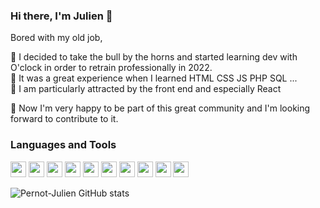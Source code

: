 ### Hi there, I'm Julien 👋


Bored with my old job,

💬 I decided to take the bull by the horns and started learning dev with O'clock in order to retrain professionally in 2022.  
🤗 It was a great experience when I learned HTML CSS JS PHP SQL ...  
💖 I am particularly attracted by the front end and especially React

👯 Now I'm very happy to be part of this great community and I'm looking forward to contribute to it.

### Languages and Tools

<img src="https://cdn.jsdelivr.net/gh/devicons/devicon/icons/vscode/vscode-original.svg" width="25px" /> <img src="https://cdn.jsdelivr.net/gh/devicons/devicon/icons/html5/html5-original.svg" width="25px"/> <img src="https://cdn.jsdelivr.net/gh/devicons/devicon/icons/css3/css3-original.svg" width="25px" /> <img src="https://cdn.jsdelivr.net/gh/devicons/devicon/icons/javascript/javascript-original.svg" width="25px" /> <img src="https://cdn.jsdelivr.net/gh/devicons/devicon/icons/react/react-original.svg" width="25px" /> <img src="https://cdn.jsdelivr.net/gh/devicons/devicon/icons/bootstrap/bootstrap-original.svg" width="25px" /> <img src="https://cdn.jsdelivr.net/gh/devicons/devicon/icons/tailwindcss/tailwindcss-plain.svg" width="25px" /> <img src="https://cdn.jsdelivr.net/gh/devicons/devicon/icons/php/php-original.svg" width="25px" /> <img src="https://cdn.jsdelivr.net/gh/devicons/devicon/icons/laravel/laravel-plain.svg" width="25px" /> <img src="https://cdn.jsdelivr.net/gh/devicons/devicon/icons/mysql/mysql-original.svg" width="25px" />

![Pernot-Julien GitHub stats](https://github-readme-stats.vercel.app/api?username=Pernot-Julien&show_icons=true&theme=onedark)
